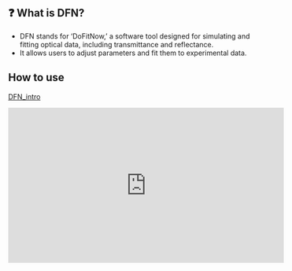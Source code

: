 ## ❓ What is DFN?   
- DFN stands for ‘DoFitNow,’ a software tool designed for simulating and fitting optical data, including transmittance and reflectance.
- It allows users to adjust parameters and fit them to experimental data.


## How to use
[DFN_intro](https://youtu.be/U6_WXylysO4)
<iframe width="560" height="315" src="https://www.youtube.com/embed/U6_WXylysO4?si=qUSQyKny1Zw-7FD7" title="YouTube video player" frameborder="0" allow="accelerometer; autoplay; clipboard-write; encrypted-media; gyroscope; picture-in-picture; web-share" referrerpolicy="strict-origin-when-cross-origin" allowfullscreen></iframe>
